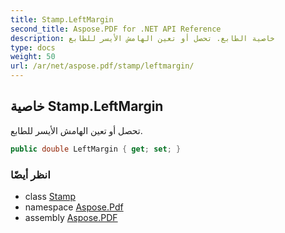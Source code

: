 ```yaml
---
title: Stamp.LeftMargin
second_title: Aspose.PDF for .NET API Reference
description: خاصية الطابع. تحصل أو تعين الهامش الأيسر للطابع
type: docs
weight: 50
url: /ar/net/aspose.pdf/stamp/leftmargin/
---
```

## خاصية Stamp.LeftMargin

تحصل أو تعين الهامش الأيسر للطابع.

```csharp
public double LeftMargin { get; set; }
```

### انظر أيضًا

* class [Stamp](../)
* namespace [Aspose.Pdf](../../../aspose.pdf/)
* assembly [Aspose.PDF](../../../)